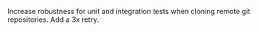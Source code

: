 Increase robustness for unit and integration tests when cloning remote git repositories. Add a 3x retry.
